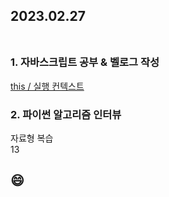 ## 2023.02.27<br/><br/>

### 1. 자바스크립트 공부 & 벨로그 작성
[this / 실행 컨텍스트](https://velog.io/@jiyoon2/9-this-%EC%8B%A4%ED%96%89-%EC%BB%A8%ED%85%8D%EC%8A%A4%ED%8A%B8)

### 2. 파이썬 알고리즘 인터뷰
자료형 복습<br>
13


## 😄
